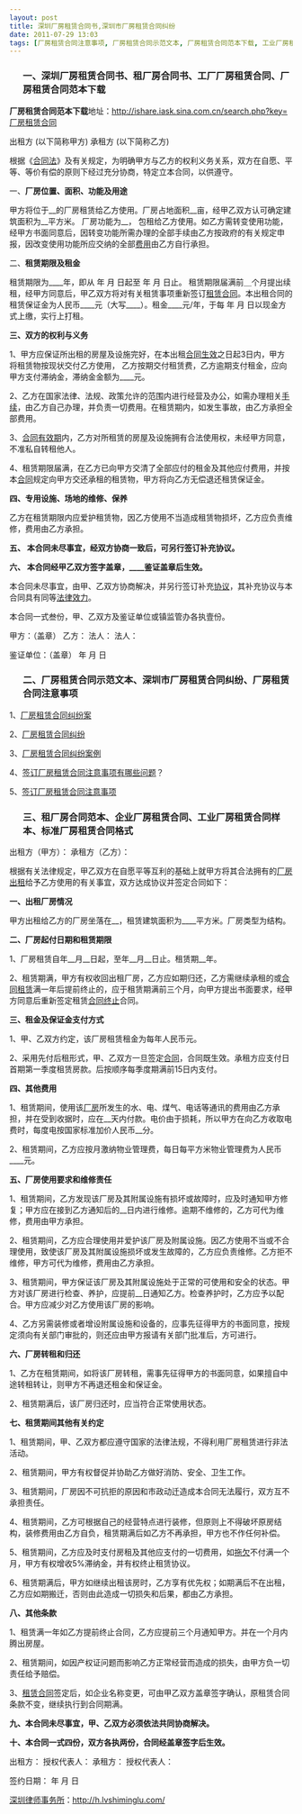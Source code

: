```yaml
---
layout: post
title: 深圳厂房租赁合同书,深圳市厂房租赁合同纠纷
date: 2011-07-29 13:03
tags: [厂房租赁合同注意事项, 厂房租赁合同示范文本, 厂房租赁合同范本下载, 工业厂房租赁合同样本, 标准厂房租赁合同格式, 深圳合同纠纷律师, 租厂房合同范本, 租赁合同]
---
```

<ol>
<h3>一、深圳厂房租赁合同书、租厂房合同书、工厂厂房租赁合同、厂房租赁合同范本下载</h3>
</ol>
<strong>厂房租赁合同范本下载</strong>地址：<a href="http://ishare.iask.sina.com.cn/search.php?key=%B3%A7%B7%BF%D7%E2%C1%DE%BA%CF%CD%AC&amp;from=index&amp;format=" target="_blank">http://ishare.iask.sina.com.cn/search.php?key=厂房租赁合同</a>

出租方   (以下简称甲方)
承租方   (以下简称乙方)

根据《<a href="http://h.lvshiminglu.com/law/tag/%e5%90%88%e5%90%8c%e6%b3%95" target="_blank">合同法</a>》及有关规定，为明确甲方与乙方的权利义务关系，双方在自愿、平等、等价有偿的原则下经过充分协商，特定立本合同，以供遵守。

一、<strong>厂房位置、面积、功能及用途</strong>

甲方将位于__的厂房租赁给乙方使用。厂房占地面积__亩，经甲乙双方认可确定建筑面积为__平方米。 厂房功能为__， 包租给乙方使用。如乙方需转变使用功能，经甲方书面同意后，因转变功能所需办理的全部手续由乙方按政府的有关规定申报，因改变使用功能所应交纳的全部<a href="http://h.lvshiminglu.com/law/328.html" target="_blank">费用</a>由乙方自行承担。

二、<strong>租赁期限及租金</strong>

租赁期限为____年，即从  年  月  日起至   年  月  日止。 租赁期限届满前＿个月提出续租，经甲方同意后，甲乙双方将对有关租赁事项重新签订<a href="http://h.lvshiminglu.com/law/tag/%e7%a7%9f%e8%b5%81%e5%90%88%e5%90%8c" target="_blank">租赁合同</a>。本出租合同的租赁保证金为人民币____元（大写____）。租金____元/年，于每 年 月  日以现金方式上缴，实行上打租。

<strong>三、双方的权利与义务</strong>

1、甲方应保证所出租的房屋及设施完好，在本出租<a href="http://h.lvshiminglu.com/law/tag/%E5%90%88%E5%90%8C%E7%94%9F%E6%95%88%E6%97%B6%E9%97%B4" target="_blank">合同生效</a>之日起3日内，甲方将租赁物按现状交付乙方使用， 乙方按期交付租赁费，乙方逾期支付租金，应向甲方支付滞纳金，滞纳金金额为____元。

2、乙方在国家法律、法规、政策允许的范围内进行经营及办公，如需办理相关<a href="http://h.lvshiminglu.com/law/tag/%E7%A6%BB%E5%A9%9A%E6%89%8B%E7%BB%AD" target="_blank">手续</a>，由乙方自己办理，并负责一切费用。在租赁期内，如发生事故，由乙方承担全部费用。

3、<a href="http://h.lvshiminglu.com/law/695.html" target="_blank">合同有效期</a>内，乙方对所租赁的房屋及设施拥有合法使用权，未经甲方同意，不准私自转租他人。

4、租赁期限届满，在乙方已向甲方交清了全部应付的租金及其他应付费用，并按本<a href="http://h.lvshiminglu.com/law/tag/%e5%90%88%e5%90%8c%e6%b3%95" target="_blank">合同</a>规定向甲方交还承租的租赁物，甲方将向乙方无偿退还租赁保证金。

<strong>四、专用设施、场地的维修、保养</strong>

乙方在租赁期限内应爱护租赁物，因乙方使用不当造成租赁物损坏，乙方应负责维修，费用由乙方承担。

<strong>五、 本合同未尽事宜，经双方协商一致后，可另行签订补充协议。</strong>

<strong>六、 本合同经甲乙双方签字盖章，____鉴证盖章后生效。</strong>

本合同未尽事宜，由甲、乙双方协商解决，并另行签订补充<a href="http://h.lvshiminglu.com/law/157.html" target="_blank">协议</a>，其补充协议与本合同具有同等<a href="http://h.lvshiminglu.com/law/tag/%E5%90%88%E5%90%8C%E8%A7%A3%E9%99%A4%E7%9A%84%E6%B3%95%E5%BE%8B%E6%95%88%E5%8A%9B" target="_blank">法律效力</a>。

本合同一式叁份，甲、乙双方及鉴证单位或镇监管办各执壹份。

甲方：（盖章）                     乙方：
法人：                             法人：

鉴证单位：（盖章）                 年  月  日
<ol>
<h3>二、厂房租赁合同示范文本、深圳市厂房租赁合同纠纷、厂房租赁合同注意事项</h3>
</ol>
1、<a href="http://www.xa-rail.com.cn/site91/info10627.htm" target="_blank">厂房租赁合同纠纷案</a>

2、<a href="http://zhidao.baidu.com/question/291413621.html" target="_blank">厂房租赁合同纠纷</a>

3、<a href="http://zhidao.baidu.com/question/263183063.html" target="_blank">厂房租赁合同纠纷案例</a>

4、<a href="http://china.findlaw.cn/ask/question_1250972.html" target="_blank">签订厂房租赁合同注意事项有哪些问题</a>？

5、<a href="http://www.lawtime.cn/ask/question_365542.html" target="_blank">签订厂房租赁合同注意事项</a>
<ol>
<h3>三、租厂房合同范本、企业厂房租赁合同、工业厂房租赁合同样本、标准厂房租赁合同格式</h3>
</ol>
出租方（甲方）：
承租方（乙方）：

根据有关法律规定，甲乙双方在自愿平等互利的基础上就甲方将其合法拥有的<a href="http://h.lvshiminglu.com/law/756.html" target="_blank">厂房出租</a>给予乙方使用的有关事宜，双方达成协议并签定合同如下：

<strong>一、出租厂房情况</strong>

甲方出租给乙方的厂房坐落在__，租赁建筑面积为____平方米。厂房类型为结构。

<strong>二、厂房起付日期和租赁期限</strong>

1、厂房租赁自年__月__日起，至年__月__日止。租赁期__年。

2、租赁期满，甲方有权收回出租厂房，乙方应如期归还，乙方需继续承租的或<a href="http://h.lvshiminglu.com/law/tag/%e7%a7%9f%e8%b5%81%e5%90%88%e5%90%8c" target="_blank">合同租赁</a>满一年后提前终止的，应于租赁期满前三个月，向甲方提出书面要求，经甲方同意后重新签定租赁<a href="http://h.lvshiminglu.com/law/tag/%E5%90%88%E5%90%8C%E7%BB%88%E6%AD%A2%E8%A1%A5%E5%81%BF%E9%87%91" target="_blank">合同终止</a>合同。

<strong>三、租金及保证金支付方式</strong>

1、甲、乙双方约定，该厂房租赁租金为每年人民币元。

2、采用先付后租形式，甲、乙双方一旦签定<a href="http://h.lvshiminglu.com/law/category/contract" target="_blank">合同</a>，合同既生效。承租方应支付日首期第一季度租赁房款。后按顺序每季度期满前15日内支付。

<strong>四、其他费用</strong>

1、租赁期间，使用该<a href="http://h.lvshiminglu.com/law/756.html" target="_blank">厂房</a>所发生的水、电、煤气、电话等通讯的费用由乙方承担，并在受到收据时，应在__天内付款。电价由于损耗，所以甲方在向乙方收取电费时，每度电按国家标准加价人民币__分。

2、租赁期间，乙方应按月激纳物业管理费，每日每平方米物业管理费为人民币____元。

<strong>五、厂房使用要求和维修责任</strong>

1、租赁期间，乙方发现该厂房及其附属设施有损坏或故障时，应及时通知甲方修复；甲方应在接到乙方通知后的__日内进行维修。逾期不维修的，乙方可代为维修，费用由甲方承担。

2、租赁期间，乙方应合理使用并爱护该厂房及附属设施。因乙方使用不当或不合理使用，致使该厂房及其附属设施损坏或发生故障的，乙方应负责维修。乙方拒不维修，甲方可代为维修，费用由乙方承担。

3、租赁期间，甲方保证该厂房及其附属设施处于正常的可使用和安全的状态。甲方对该厂房进行检查、养护，应提前__日通知乙方。检查养护时，乙方应予以配合。甲方应减少对乙方使用该厂房的影响。

4、乙方另需装修或者增设附属设施和设备的，应事先征得甲方的书面同意，按规定须向有关部门审批的，则还应由甲方报请有关部门批准后，方可进行。

<strong>六、厂房转租和归还</strong>

1、乙方在租赁期间，如将该厂房转租，需事先征得甲方的书面同意，如果擅自中途转租转让，则甲方不再退还租金和保证金。

2、租赁期满后，该厂房归还时，应当符合正常使用状态。

<strong>七、租赁期间其他有关约定</strong>

1、租赁期间，甲、乙双方都应遵守国家的法律法规，不得利用厂房租赁进行非法活动。

2、租赁期间，甲方有权督促并协助乙方做好消防、安全、卫生工作。

3、租赁期间，厂房因不可抗拒的原因和市政动迁造成本合同无法履行，双方互不承担责任。

4、租赁期间，乙方可根据自己的经营特点进行装修，但原则上不得破坏原房结构，装修费用由乙方自负，租赁期满后如乙方不再承担，甲方也不作任何补偿。

5、租赁期间，乙方应及时支付房租及其他应支付的一切费用，如<a href="http://h.lvshiminglu.com/law/162.html" target="_blank">拖欠</a>不付满一个月，甲方有权增收5%滞纳金，并有权终止租赁协议。

6、租赁期满后，甲方如继续出租该房时，乙方享有优先权；如期满后不在出租，乙方应如期搬迁，否则由此造成一切损失和后果，都由乙方承担。

<strong>八、其他条款</strong>

1、租赁满一年如乙方提前终止合同，乙方应提前三个月通知甲方。并在一个月内腾出房屋。

2、租赁期间，如因产权证问题而影响乙方正常经营而造成的损失，由甲方负一切责任给予赔偿。

3、<a href="http://h.lvshiminglu.com/law/tag/%e7%a7%9f%e8%b5%81%e5%90%88%e5%90%8c" target="_blank">租赁合同</a>签定后，如企业名称变更，可由甲乙双方盖章签字确认，原租赁合同条款不变，继续执行到合同期满。

<strong>九、本合同未尽事宜，甲、乙双方必须依法共同协商解决。</strong>

<strong>十、本合同一式四份，双方各执两份，合同经盖章签字后生效。</strong>

出租方：     授权代表人：
承租方：     授权代表人：

签约日期：   年   月   日

<a href="http://h.lvshiminglu.com/">深圳律师事务所</a>：<a href="http://h.lvshiminglu.com/">http://h.lvshiminglu.com/</a>

